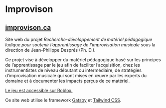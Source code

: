 # Improvison

## [improvison.ca](https://www.improvison.ca/)

Site web du projet *Recherche-développement de matériel pédagogique ludique pour soutenir l’apprentissage de l’improvisation musicale* sous la direction de Jean-Philippe Després (Ph. D.).

Ce projet vise à développer du matériel pédagogique basé sur les principes de l’apprentissage par le jeu afin de faciliter l’acquisition, chez les instrumentistes de niveau débutant ou intermédiaire, de stratégies d’improvisation musicale qui sont mises en œuvre par les experts du domaine et à documenter les impacts perçus de ce matériel.

[Le jeu est accessible sur Roblox.](https://www.roblox.com/games/5984084686/Improvisondon)

Ce site web utilise le framework [Gatsby](https://www.gatsbyjs.com/) et [Tailwind CSS](https://tailwindcss.com/docs).